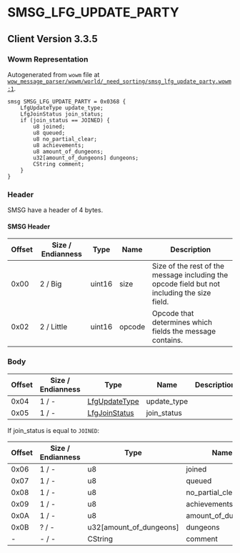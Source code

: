 # SMSG_LFG_UPDATE_PARTY

## Client Version 3.3.5

### Wowm Representation

Autogenerated from `wowm` file at [`wow_message_parser/wowm/world/_need_sorting/smsg_lfg_update_party.wowm:1`](https://github.com/gtker/wow_messages/tree/main/wow_message_parser/wowm/world/_need_sorting/smsg_lfg_update_party.wowm#L1).
```rust,ignore
smsg SMSG_LFG_UPDATE_PARTY = 0x0368 {
    LfgUpdateType update_type;
    LfgJoinStatus join_status;
    if (join_status == JOINED) {
        u8 joined;
        u8 queued;
        u8 no_partial_clear;
        u8 achievements;
        u8 amount_of_dungeons;
        u32[amount_of_dungeons] dungeons;
        CString comment;
    }
}
```
### Header

SMSG have a header of 4 bytes.

#### SMSG Header

| Offset | Size / Endianness | Type   | Name   | Description |
| ------ | ----------------- | ------ | ------ | ----------- |
| 0x00   | 2 / Big           | uint16 | size   | Size of the rest of the message including the opcode field but not including the size field.|
| 0x02   | 2 / Little        | uint16 | opcode | Opcode that determines which fields the message contains.|

### Body

| Offset | Size / Endianness | Type | Name | Description | Comment |
| ------ | ----------------- | ---- | ---- | ----------- | ------- |
| 0x04 | 1 / - | [LfgUpdateType](lfgupdatetype.md) | update_type |  |  |
| 0x05 | 1 / - | [LfgJoinStatus](lfgjoinstatus.md) | join_status |  |  |

If join_status is equal to `JOINED`:

| Offset | Size / Endianness | Type | Name | Description | Comment |
| ------ | ----------------- | ---- | ---- | ----------- | ------- |
| 0x06 | 1 / - | u8 | joined |  |  |
| 0x07 | 1 / - | u8 | queued |  |  |
| 0x08 | 1 / - | u8 | no_partial_clear |  |  |
| 0x09 | 1 / - | u8 | achievements |  |  |
| 0x0A | 1 / - | u8 | amount_of_dungeons |  |  |
| 0x0B | ? / - | u32[amount_of_dungeons] | dungeons |  |  |
| - | - / - | CString | comment |  |  |


